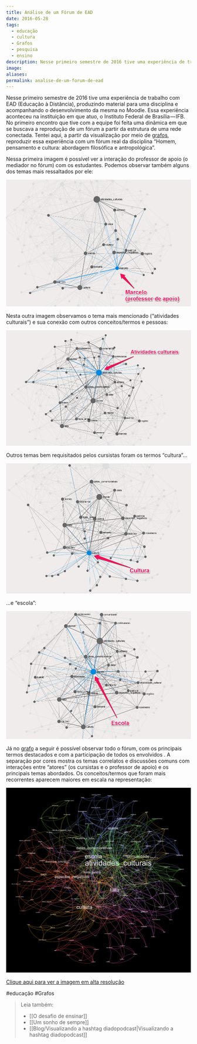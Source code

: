 ```yaml
---
title: Análise de um Fórum de EAD
date: 2016-05-28
tags:
  - educação
  - cultura
  - Grafos
  - pesquisa
  - ensino
description: Nesse primeiro semestre de 2016 tive uma experiência de trabalho com EAD (Educação à Distância), produzindo material para uma disciplina e…
image: 
aliases:
permalink: analise-de-um-forum-de-ead
---
```

Nesse primeiro semestre de 2016 tive uma experiência de trabalho com EAD (Educação à Distância), produzindo material para uma disciplina e acompanhando o desenvolvimento da mesma no Moodle. Essa experiência aconteceu na instituição em que atuo, o Instituto Federal de Brasília — IFB. No primeiro encontro que tive com a equipe foi feita uma dinâmica em que se buscava a reprodução de um fórum a partir da estrutura de uma rede conectada. Tentei aqui, a partir da visualização por meio de [grafos](https://pt.wikipedia.org/wiki/Teoria_dos_grafos), reproduzir essa experiência com um fórum real da disciplina “Homem, pensamento e cultura: abordagem filosófica e antropológica”.

Nessa primeira imagem é possível ver a interação do professor de apoio (o mediador no fórum) com os estudantes. Podemos observar também alguns dos temas mais ressaltados por ele:

<img src="/assets/img/análise-de-um-fórum-de ead-medium-1.png">

Nesta outra imagem observamos o tema mais mencionado (“atividades culturais”) e sua conexão com outros conceitos/termos e pessoas:

<img src="/assets/img/análise-de-um-fórum-de ead-medium-2.png">

Outros temas bem requisitados pelos cursistas foram os termos “cultura”…

<img src="/assets/img/análise-de-um-fórum-de ead-medium-3.png">

…e “escola”:

<img src="/assets/img/análise-de-um-fórum-de ead-medium-4.png">

Já no [grafo](https://pt.wikipedia.org/wiki/Teoria_dos_grafos) a seguir é possível observar todo o fórum, com os principais termos destacados e com a participação de todos os envolvidos . A separação por cores mostra os temas correlatos e discussões comuns com interações entre “atores” (os cursistas e o professor de apoio) e os principais temas abordados. Os conceitos/termos que foram mais recorrentes aparecem maiores em escala na representação:

<img src="/assets/img/análise-de-um-fórum-de ead-medium-5.png">

[Clique aqui para ver a imagem em alta resolução](https://drive.google.com/open?id=0B_NS1VYqt3XBLXExMUdXZjNYS3c)


#educação #Grafos

> Leia também:
> - [[O desafio de ensinar]]
> - [[Um sonho de sempre]]
> - [[Blog/Visualizando a hashtag diadopodcast|Visualizando a hashtag diadopodcast]]

